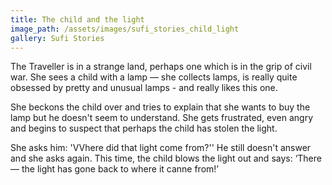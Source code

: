```yaml
---
title: The child and the light
image_path: /assets/images/sufi_stories_child_light
gallery: Sufi Stories
---
```


The Traveller is in a strange land, perhaps one which is in the grip of civil war. She sees a child with a lamp — she collects lamps, is really quite obsessed by pretty and unusual lamps - and really likes this one.

She beckons the child over and tries to explain that she wants to buy the lamp but he doesn't seem to understand. She gets frustrated, even angry and begins to suspect that perhaps the child has stolen the light.

She asks him: 'VVhere did that light come from?'' He still doesn't answer and she asks again. This time, the child blows the light out and says: ‘There — the light has gone back to where it canne from!’
